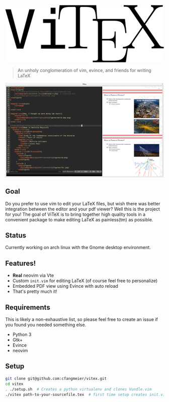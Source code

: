 ![ViTeX](https://raw.githubusercontent.com/cfangmeier/vitex/master/vitex.png)

> An unholy conglomeration of vim, evince, and friends for writing LaTeX

![This is what it looks like!](https://github.com/cfangmeier/vitex/raw/master/screenshot.png)

## Goal

Do you prefer to use vim to edit your LaTeX files, but wish there was better integration between the editor and your pdf viewer? Well this is the project for you! The goal of ViTeX is to bring together high quality tools in a convenient package to make editing LaTeX as painless(tm) as possible.

## Status

Currently working on arch linux with the Gnome desktop environment.

## Features!

  - **Real** neovim via Vte
  - Custom `init.vim` for editing LaTeX (of course feel free to personalize)
  - Embedded PDF view using Evince with auto reload
  - That's pretty much it!

## Requirements

This is likely a non-exhaustive list, so please feel free to create an issue if you found you needed something else.

  - Python 3
  - Gtk+
  - Evince
  - neovim

## Setup
```sh
git clone git@github.com:cfangmeier/vitex.git
cd vitex
. ./setup.sh  # Creates a python virtualenv and clones Vundle.vim
./vitex path-to-your-sourcefile.tex  # first time setup creates init.vim and installs other vim plugins
```
